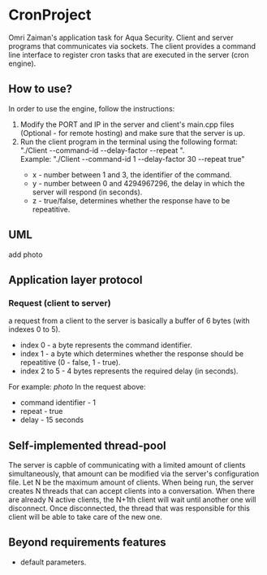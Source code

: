 # CronProject
Omri Zaiman's application task for Aqua Security. Client and server programs that communicates via sockets. The client provides a command line interface to register cron tasks that are executed in the server (cron engine).

## How to use?
In order to use the engine, follow the instructions:
1. Modify the PORT and IP in the server and client's main.cpp files (Optional - for remote hosting) and make sure that the server is up.
2. Run the client program in the terminal using the following format: "./Client --command-id <x> --delay-factor <y> --repeat <z>". <br>
   Example: "./Client --command-id 1 --delay-factor 30 --repeat true"
    * x - number between 1 and 3, the identifier of the command.
    * y - number between 0 and 4294967296, the delay in which the server will respond (in seconds).
    * z - true/false, determines whether the response have to be repeatitive.



## UML
add photo

## Application layer protocol
### Request (client to server)
a request from a client to the server is basically a buffer of 6 bytes (with indexes 0 to 5).
* index 0 - a byte represents the command identifier.
* index 1 - a byte which determines whether the response should be repeatitive (0 - false, 1 - true).
* index 2 to 5 - 4 bytes represents the required delay (in seconds).

For example:
*photo*
In the request above:
* command identifier - 1
* repeat - true
* delay - 15 seconds

## Self-implemented thread-pool
The server is capble of communicating with a limited amount of clients simultaneously, that amount can be modified via the server's configuration file. Let N be the maximum amount of clients. When being run, the server creates N threads that can accept clients into a conversation. When there are already N active clients, the N+1th client will wait until another one will disconnect. Once disconnected, the thread that was responsible for this client will be able to take care of the new one.

## Beyond requirements features
* default parameters.
